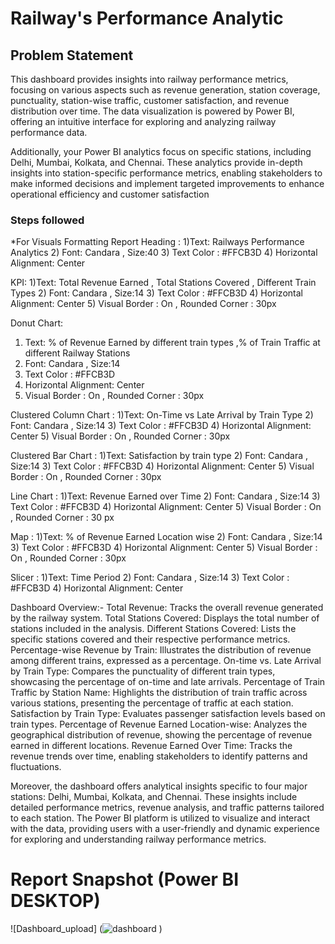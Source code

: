 # Railway's Performance Analytic

## Problem Statement

This dashboard provides insights into railway performance metrics, focusing on various aspects such as revenue generation, station coverage, punctuality, station-wise traffic, customer satisfaction, and revenue distribution over time. The data visualization is powered by Power BI, offering an intuitive interface for exploring and analyzing railway performance data.

Additionally, your Power BI analytics focus on specific stations, including Delhi, Mumbai, Kolkata, and Chennai. These analytics provide in-depth insights into station-specific performance metrics, enabling stakeholders to make informed decisions and implement targeted improvements to enhance operational efficiency and customer satisfaction

### Steps followed 

*For Visuals Formatting
Report Heading :
1)Text: Railways Performance Analytics
2) Font: Candara , Size:40
3) Text Color : #FFCB3D
4) Horizontal Alignment: Center

KPI:
1)Text: Total Revenue Earned , Total Stations Covered , Different Train Types
2) Font: Candara , Size:14
3) Text Color : #FFCB3D
4) Horizontal Alignment: Center
5) Visual Border : On , Rounded Corner : 30px

Donut Chart:
1) Text: % of Revenue Earned by different train types ,% of Train Traffic at different Railway Stations
2) Font: Candara , Size:14
3) Text Color : #FFCB3D
4) Horizontal Alignment: Center
5) Visual Border : On , Rounded Corner : 30px

Clustered Column Chart :
1)Text: On-Time vs Late Arrival by Train Type
2) Font: Candara , Size:14
3) Text Color : #FFCB3D
4) Horizontal Alignment: Center
5) Visual Border : On , Rounded Corner : 30px

Clustered Bar Chart :
1)Text: Satisfaction by train type
2) Font: Candara , Size:14
3) Text Color : #FFCB3D
4) Horizontal Alignment: Center
5) Visual Border : On , Rounded Corner : 30px

Line Chart :
1)Text: Revenue Earned over Time
2) Font: Candara , Size:14
3) Text Color : #FFCB3D
4) Horizontal Alignment: Center
5) Visual Border : On , Rounded Corner : 30 px

Map :
1)Text: % of Revenue Earned Location wise
2) Font: Candara , Size:14
3) Text Color : #FFCB3D
4) Horizontal Alignment: Center
5) Visual Border : On , Rounded Corner : 30px

Slicer : 
1)Text: Time Period
2) Font: Candara , Size:14
3) Text Color : #FFCB3D
4) Horizontal Alignment: Center

Dashboard Overview:-
Total Revenue: Tracks the overall revenue generated by the railway system.
Total Stations Covered: Displays the total number of stations included in the analysis.
Different Stations Covered: Lists the specific stations covered and their respective performance metrics.
Percentage-wise Revenue by Train: Illustrates the distribution of revenue among different trains, expressed as a percentage.
On-time vs. Late Arrival by Train Type: Compares the punctuality of different train types, showcasing the percentage of on-time and late arrivals.
Percentage of Train Traffic by Station Name: Highlights the distribution of train traffic across various stations, presenting the percentage of traffic at each station.
Satisfaction by Train Type: Evaluates passenger satisfaction levels based on train types.
Percentage of Revenue Earned Location-wise: Analyzes the geographical distribution of revenue, showing the percentage of revenue earned in different locations.
Revenue Earned Over Time: Tracks the revenue trends over time, enabling stakeholders to identify patterns and fluctuations.

Moreover, the dashboard offers analytical insights specific to four major stations: Delhi, Mumbai, Kolkata, and Chennai. These insights include detailed performance metrics, revenue analysis, and traffic patterns tailored to each station. The Power BI platform is utilized to visualize and interact with the data, providing users with a user-friendly and dynamic experience for exploring and understanding railway performance metrics.

# Report Snapshot (Power BI DESKTOP)

 
![Dashboard_upload] (![dashboard](https://github.com/Whimsical24/Railways-Performance-Analytics/assets/108448418/3006ee26-da1a-4d9d-b769-2a4680536381)
 )
